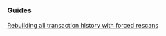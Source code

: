 ### Guides

[Rebuilding all transaction history with forced rescans](https://github.com/mraksoll4/btcwallet/tree/master/docs/force_rescans.md)
